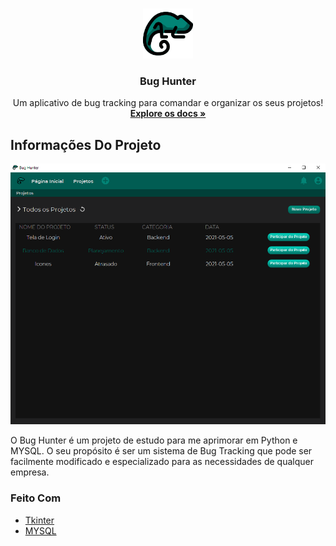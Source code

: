 <!-- PROJECT LOGO -->
<br />
<p align="center">
  <a href="https://github.com/LeonardoMeireles/Bug-Hunter">
    <img src="Assets/bh_Login.png" alt="Logo" width="80" height="80">
  </a>

  <h3 align="center">Bug Hunter</h3>

  <p align="center">
    Um aplicativo de bug tracking para comandar e organizar os seus projetos!
    <br />
    <a href="https://github.com/LeonardoMeireles/Bug-Hunter"><strong>Explore os docs »</strong></a>
    <br />
  </p>
</p>

<!-- Informações do projeto -->
## Informações Do Projeto

![Bug Hunter Screen Shot][BH-screenshot]

O Bug Hunter é um projeto de estudo para me aprimorar em Python e MYSQL. O seu propósito é ser um sistema de Bug Tracking que pode ser facilmente modificado e especializado para as necessidades de qualquer empresa.

### Feito Com
* [Tkinter](https://www.devmedia.com.br/tkinter-interfaces-graficas-em-python/33956)
* [MYSQL](https://www.mysql.com/)




[BH-screenshot]: Assets/Project_ScreenBH.png
